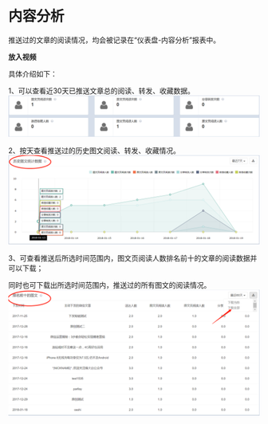 # 内容分析

推送过的文章的阅读情况，均会被记录在“仪表盘-内容分析”报表中。

**放入视频**

具体介绍如下：

1、可以查看近30天已推送文章总的阅读、转发、收藏数据。![](/assets/1516347197%281%29.png)

2、按天查看推送过的历史图文阅读、转发、收藏情况。![](/assets/1516347299%281%29.png)

3、可查看推送后所选时间范围内，图文页阅读人数排名前十的文章的阅读数据并可以下载；

同时也可下载出所选时间范围内，推送过的所有图文的阅读情况。![](/assets/1516347444%281%29.png)

